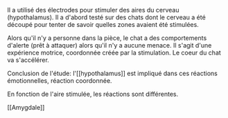 Il a utilisé des électrodes pour stimuler des aires du cerveau (hypothalamus). Il a d'abord testé sur des chats dont le cerveau a été découpé pour tenter de savoir quelles zones avaient été stimulées.

Alors qu'il n'y a personne dans la pièce, le chat a des comportements d'alerte (prêt à attaquer) alors qu'il n'y a aucune menace.
Il s'agit d'une expérience motrice, coordonnée créée par la stimulation.
Le coeur du chat va s'accélérer.

Conclusion de l'étude: l'[[hypothalamus]] est impliqué dans ces réactions émotionnelles, réaction coordonnée.

En fonction de l'aire stimulée, les réactions sont différentes.

[[Amygdale]]

